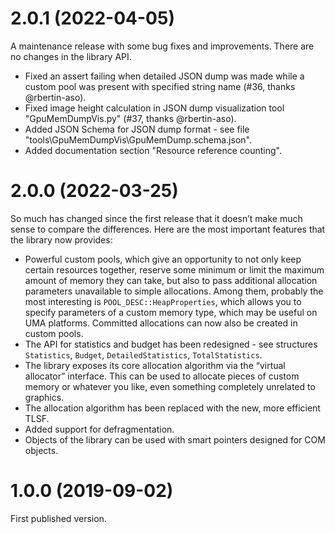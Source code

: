 # 2.0.1 (2022-04-05)

A maintenance release with some bug fixes and improvements. There are no changes in the library API.

- Fixed an assert failing when detailed JSON dump was made while a custom pool was present with specified string name (#36, thanks @rbertin-aso).
- Fixed image height calculation in JSON dump visualization tool "GpuMemDumpVis.py" (#37, thanks @rbertin-aso).
- Added JSON Schema for JSON dump format - see file "tools\GpuMemDumpVis\GpuMemDump.schema.json".
- Added documentation section "Resource reference counting".

# 2.0.0 (2022-03-25)

So much has changed since the first release that it doesn’t make much sense to compare the differences. Here are the most important features that the library now provides:

- Powerful custom pools, which give an opportunity to not only keep certain resources together, reserve some minimum or limit the maximum amount of memory they can take, but also to pass additional allocation parameters unavailable to simple allocations. Among them, probably the most interesting is `POOL_DESC::HeapProperties`, which allows you to specify parameters of a custom memory type, which may be useful on UMA platforms. Committed allocations can now also be created in custom pools.
- The API for statistics and budget has been redesigned - see structures `Statistics`, `Budget`, `DetailedStatistics`, `TotalStatistics`.
- The library exposes its core allocation algorithm via the “virtual allocator” interface. This can be used to allocate pieces of custom memory or whatever you like, even something completely unrelated to graphics.
- The allocation algorithm has been replaced with the new, more efficient TLSF.
- Added support for defragmentation.
- Objects of the library can be used with smart pointers designed for COM objects.

# 1.0.0 (2019-09-02)

First published version.
